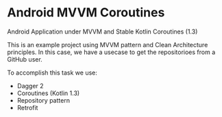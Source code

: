# Android MVVM Coroutines
Android Application under MVVM and Stable Kotlin Coroutines (1.3)

This is an example project using MVVM pattern and Clean Architecture principles. In this case, we have 
a usecase to get the repositorioes from a GitHub user.

To accomplish this task we use:

- Dagger 2
- Coroutines (Kotlin 1.3)
- Repository pattern
- Retrofit


